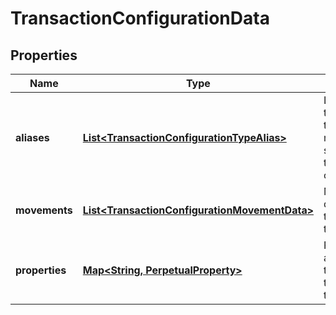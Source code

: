 

# TransactionConfigurationData


## Properties

| Name | Type | Description | Notes |
|------------ | ------------- | ------------- | -------------|
|**aliases** | [**List&lt;TransactionConfigurationTypeAlias&gt;**](TransactionConfigurationTypeAlias.md) | List of transaction types that map to this specific transaction configuration |  |
|**movements** | [**List&lt;TransactionConfigurationMovementData&gt;**](TransactionConfigurationMovementData.md) | Movement data for the transaction type |  |
|**properties** | [**Map&lt;String, PerpetualProperty&gt;**](PerpetualProperty.md) | Properties attached to the transaction type |  [optional] |



